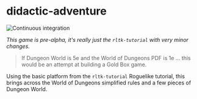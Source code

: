 # didactic-adventure

![Continuous integration](https://github.com/perigrin/didactic-adventure/workflows/Continuous%20integration/badge.svg)

*This game is pre-alpha, it's really just the `rltk-tutorial` with very minor
changes.*

> If Dungeon World is 5e and the World of Dungeons PDF is 1e ... this would be an
> attempt at building a Gold Box game.

Using the basic platform from the `rltk-tutorial` Roguelike tutorial, this brings across the World of Dungeons simplified rules and a few pieces of Dungeon World.
